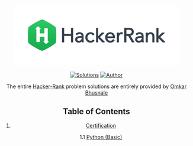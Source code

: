 <div align="center"><a href="https://www.hackerrank.com/stavalpha4" target="_blank"><img src="HackerRank%20Logo.png" width="450" height="auto"></a>

[![Solutions](https://img.shields.io/badge/solutions-50+-green.svg?style=flat-square)](https://github.com/DarkSoul231/HackerRank-Problem-Solution#table-of-contents) 
[![Author](https://img.shields.io/badge/author-OmkarBhusnale-brightgreen.svg?style=flat-square)](https://www.hackerrank.com/stavalpha4) 

The entire [Hacker-Rank](https://www.hackerrank.com) problem solutions are entirely provided by [Omkar Bhusnale](https://www.hackerrank.com/stavalpha4)
## Table of Contents
1. [Certification](#certification)

   1.1 [Python (Basic)](#python-basic)
